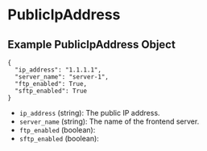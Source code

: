 # PublicIpAddress

## Example PublicIpAddress Object

```
{
  "ip_address": "1.1.1.1",
  "server_name": "server-1",
  "ftp_enabled": True,
  "sftp_enabled": True
}
```

* `ip_address` (string): The public IP address.
* `server_name` (string): The name of the frontend server.
* `ftp_enabled` (boolean): 
* `sftp_enabled` (boolean): 
